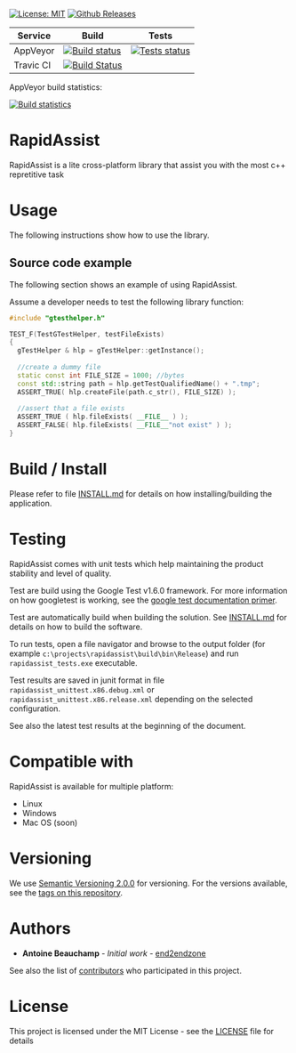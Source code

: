 [![License: MIT](https://img.shields.io/badge/License-MIT-yellow.svg)](https://opensource.org/licenses/MIT)
[![Github Releases](https://img.shields.io/github/release/end2endzone/rapidassist.svg)](https://github.com/end2endzone/rapidassist/releases)

| Service | Build | Tests |
|----|-------|-------|
| AppVeyor | [![Build status](https://ci.appveyor.com/api/projects/status/tmi3dnkuwpguqngv?svg=true)](https://ci.appveyor.com/project/end2endzone/rapidassist) | [![Tests status](https://img.shields.io/appveyor/tests/end2endzone/rapidassist/master.svg)](https://ci.appveyor.com/project/end2endzone/rapidassist/branch/master/tests) |
| Travic CI | [![Build Status](https://img.shields.io/travis/end2endzone/RapidAssist/master.svg?logo=travis&style=flat)](https://travis-ci.org/end2endzone/RapidAssist) | |


AppVeyor build statistics:

[![Build statistics](https://buildstats.info/appveyor/chart/end2endzone/rapidassist)](https://ci.appveyor.com/project/end2endzone/rapidassist/branch/master)


# RapidAssist

RapidAssist is a lite cross-platform library that assist you with the most c++ repretitive task

# Usage

The following instructions show how to use the library.

## Source code example
The following section shows an example of using RapidAssist.

Assume a developer needs to test the following library function:
```cpp
#include "gtesthelper.h"

TEST_F(TestGTestHelper, testFileExists)
{
  gTestHelper & hlp = gTestHelper::getInstance();
  
  //create a dummy file
  static const int FILE_SIZE = 1000; //bytes
  const std::string path = hlp.getTestQualifiedName() + ".tmp";
  ASSERT_TRUE( hlp.createFile(path.c_str(), FILE_SIZE) );
  
  //assert that a file exists
  ASSERT_TRUE ( hlp.fileExists( __FILE__ ) );
  ASSERT_FALSE( hlp.fileExists( __FILE__"not exist" ) );
}
```

# Build / Install

Please refer to file [INSTALL.md](INSTALL.md) for details on how installing/building the application.

# Testing
RapidAssist comes with unit tests which help maintaining the product stability and level of quality.

Test are build using the Google Test v1.6.0 framework. For more information on how googletest is working, see the [google test documentation primer](https://github.com/google/googletest/blob/release-1.8.0/googletest/docs/V1_6_Primer.md).  

Test are automatically build when building the solution. See [INSTALL.md](INSTALL.md) for details on how to build the software.

To run tests, open a file navigator and browse to the output folder (for example `c:\projects\rapidassist\build\bin\Release`) and run `rapidassist_tests.exe` executable.

Test results are saved in junit format in file `rapidassist_unittest.x86.debug.xml` or `rapidassist_unittest.x86.release.xml` depending on the selected configuration.

See also the latest test results at the beginning of the document.

# Compatible with

RapidAssist is available for multiple platform:

*   Linux
*   Windows
*   Mac OS (soon)

# Versioning

We use [Semantic Versioning 2.0.0](http://semver.org/) for versioning. For the versions available, see the [tags on this repository](https://github.com/end2endzone/RapidAssist/tags).

# Authors

* **Antoine Beauchamp** - *Initial work* - [end2endzone](https://github.com/end2endzone)

See also the list of [contributors](https://github.com/end2endzone/RapidAssist/blob/master/AUTHORS) who participated in this project.

# License

This project is licensed under the MIT License - see the [LICENSE](LICENSE) file for details